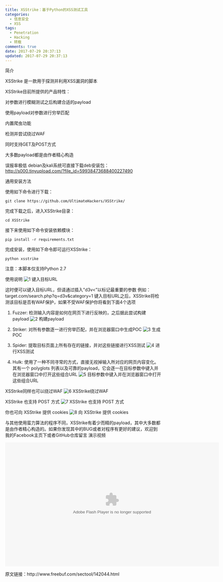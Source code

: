 ```yaml
---
title: XSStrike：基于Python的XSS测试工具
categories:
  - 信息安全
  - XSS
tags:
  - Penetration
  - Hacking
  - 转载
comments: true
date: 2017-07-29 20:37:13
updated: 2017-07-29 20:37:13
---
```

简介

XSStrike 是一款用于探测并利用XSS漏洞的脚本

XSStrike目前所提供的产品特性：

对参数进行模糊测试之后构建合适的payload

使用payload对参数进行穷举匹配

内置爬虫功能

检测并尝试绕过WAF

同时支持GET及POST方式

大多数payload都是由作者精心构造

误报率极低
debian及kali系统可直接下载deb安装包：http://s000.tinyupload.com/?file_id=59938473688400227490

<!-- more -->
通用安装方法

使用如下命令进行下载：

    git clone https://github.com/UltimateHackers/XSStrike/
完成下载之后，进入XSStrike目录：

    cd XSStrike
接下来使用如下命令安装依赖模块：

    pip install -r requirements.txt
完成安装，使用如下命令即可运行XSStrike：

    python xsstrike
注意：本脚本仅支持Python 2.7

使用说明
![1](assets/XSStrike：基于Python的XSS测试工具-fde0c.png)
键入目标URL

这时便可以键入目标URL，但请通过插入”d3v<”以标记最重要的参数
例如：target.com/search.php?q=d3v&category=1
键入目标URL之后，XSStrike将检测该目标是否有WAF保护，如果不受WAF保护你将看到下面4个选项

1. Fuzzer: 检测输入内容是如何在网页下进行反映的，之后据此尝试构建payload
![2](assets/XSStrike：基于Python的XSS测试工具-87d88.png)
构建payload

2. Striker: 对所有参数逐一进行穷举匹配，并在浏览器窗口中生成POC
![3](assets/XSStrike：基于Python的XSS测试工具-5b72f.png)
生成 POC

3. Spider: 提取目标页面上所有存在的链接，并对这些链接进行XSS测试
![4](assets/XSStrike：基于Python的XSS测试工具-7936c.png)
进行XSS测试

4. Hulk: 使用了一种不同寻常的方式，直接无视掉输入所对应的网页内容变化。其有一个 polyglots 列表以及可靠的payload，它会逐一在目标参数中键入并在浏览器窗口中打开这些组合URL
![5](assets/XSStrike：基于Python的XSS测试工具-d2aab.png)
目标参数中键入并在浏览器窗口中打开这些组合URL

XSStrike同样也可以绕过WAF
![6](assets/XSStrike：基于Python的XSS测试工具-aa014.png)
XSStrike绕过WAF

XSStrike 也支持 POST 方式
![7](assets/XSStrike：基于Python的XSS测试工具-c204d.png)
XSStrike 也支持 POST 方式

你也可向 XSStrike 提供 cookies
![8](assets/XSStrike：基于Python的XSS测试工具-03faf.png)
向 XSStrike 提供 cookies

与其他使用蛮力算法的程序不同，XSStrike有着少而精的payload，其中大多数都是由作者精心构造的。如果你发现其中的BUG或者对程序有更好的建议，欢迎到我的Facebook主页下或者GitHub仓库留言
演示视频
<p style="text-align: center;">
<embed src="https://imgcache.qq.com/tencentvideo_v1/playerv3/TPout.swf?max_age=86400&v=20161117&vid=i0530cu11cj&auto=0" allowfullscreen="true" allowscriptaccess="always" type="application/x-shockwave-flash" width="690" height="400">
</p>
原文链接：http://www.freebuf.com/sectool/142044.html
